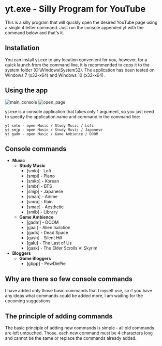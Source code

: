 # yt.exe - Silly Program for YouTube
This is a silly program that will quickly open the desired YouTube page using a single 4 letter command. Just run the console appended yt with the command below and that's it.

Installation
---
You can install yt.exe to any location convenient for you, however, for a quick launch from the command line, it is recommended to copy it to the system folder (C:\Windows\System32\). The application has been tested on Windows 7 (x32-x64) and Windows 10 (x32-x64).

Using the app
---

![main_console](https://github.com/andronsay/yt.exe/blob/main/Help/main_console.jpg)
![open_page](https://github.com/andronsay/yt.exe/blob/main/Help/open_page.jpg)

yt.exe is a console application that takes only 1 argument, so you just need to specify the application name and command in the command line:
```
yt smlo - open Music / Study Music / Lofi
yt smjp - open Music / Study Music / Japanese
yt gadm - open Music / Game Ambience / DOOM
```

Console commands
---
<ul><li><strong>Music</strong><ul><li><strong>Study Music</strong><ul><li>[smlo] - Lofi</li><li>[smpi] - Piano</li><li>[smkp] - Korean</li><li>[smbt] - BTS</li><li>[smjp] - Japanese</li><li>[sman] - Anime</li><li>[smra] - Rain</li><li>[smae] - Aesthetic</li><li>[smlb] - Library</li></ul></li><li><strong>Game Ambience</strong><ul><li>[gadm] - DOOM</li><li>[gaai] - Alien Isolation</li><li>[gads] - Dead Space</li><li>[gash] - Silent Hill</li><li>[galu] - The Last of Us</li><li>[gask] - The Elder Scrolls V: Skyrim</li></ul></li></ul></li><li><strong>Bloggers</strong><ul><li><strong>Game Bloggers</strong><ul><li>[gbpp] - PewDiePie</li></ul></li></ul></li></ul>

Why are there so few console commands
---
I have added only those basic commands that I myself use, so if you have any ideas what commands could be added more, I am waiting for the upcoming suggestions.

The principle of adding commands
---
The basic principle of adding new commands is simple - all old commands are left untouched. Those. each new command must be 4 characters long and cannot be the same or replace the commands already added.
